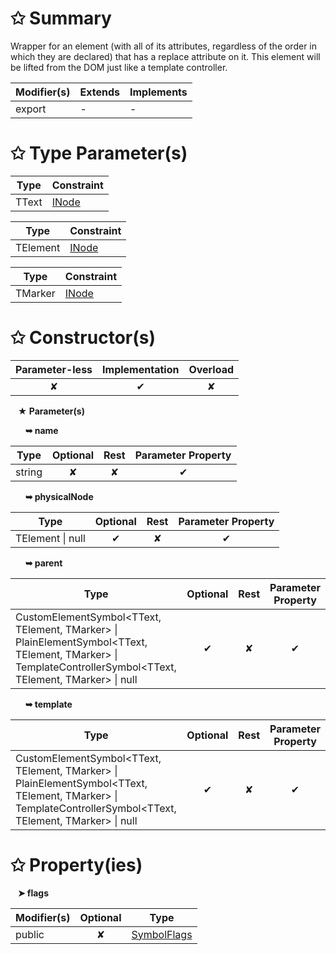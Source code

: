 # &#10025; Summary

Wrapper for an element (with all of its attributes, regardless of the order in which they are declared)
that has a replace attribute on it.
This element will be lifted from the DOM just like a template controller.

| Modifier(s)                            | Extends                      | Implements                                    |
|----------------------------------------|------------------------------|-----------------------------------------------|
| export | - | - |

# &#10025; Type Parameter(s)

| Type  | Constraint                            |
| ----- | ------------------------------------- |
| TText | [INode](/runtime/interface/dom/inode) |

| Type     | Constraint                            |
| -------- | ------------------------------------- |
| TElement | [INode](/runtime/interface/dom/inode) |

| Type    | Constraint                            |
| ------- | ------------------------------------- |
| TMarker | [INode](/runtime/interface/dom/inode) |

# &#10025; Constructor(s)

| Parameter-less                         | Implementation                          | Overload                          |
|:--------------------------------------:|:---------------------------------------:|:---------------------------------:|
| ✘ | ✔ | ✘ |

&nbsp;&nbsp; **&#9733; Parameter(s)**

&nbsp;&nbsp;&nbsp;&nbsp;&nbsp; **&#10149; name**

| Type                        | Optional                           | Rest                          | Parameter Property                          |
|-----------------------------|:----------------------------------:|:-----------------------------:|:-------------------------------------------:|
| string | ✘  | ✘ | ✔ |

&nbsp;&nbsp;&nbsp;&nbsp;&nbsp; **&#10149; physicalNode**

| Type                        | Optional                           | Rest                          | Parameter Property                          |
|-----------------------------|:----------------------------------:|:-----------------------------:|:-------------------------------------------:|
| TElement &#124; null | ✔  | ✘ | ✔ |

&nbsp;&nbsp;&nbsp;&nbsp;&nbsp; **&#10149; parent**

| Type                        | Optional                           | Rest                          | Parameter Property                          |
|-----------------------------|:----------------------------------:|:-----------------------------:|:-------------------------------------------:|
| CustomElementSymbol&lt;TText, TElement, TMarker&gt; &#124; PlainElementSymbol&lt;TText, TElement, TMarker&gt; &#124; TemplateControllerSymbol&lt;TText, TElement, TMarker&gt; &#124; null | ✔  | ✘ | ✔ |

&nbsp;&nbsp;&nbsp;&nbsp;&nbsp; **&#10149; template**

| Type                        | Optional                           | Rest                          | Parameter Property                          |
|-----------------------------|:----------------------------------:|:-----------------------------:|:-------------------------------------------:|
| CustomElementSymbol&lt;TText, TElement, TMarker&gt; &#124; PlainElementSymbol&lt;TText, TElement, TMarker&gt; &#124; TemplateControllerSymbol&lt;TText, TElement, TMarker&gt; &#124; null | ✔  | ✘ | ✔ |

# &#10025; Property(ies)

&nbsp;&nbsp; **&#10148; flags**

| Modifier(s)                               | Optional                           | Type                         |
|-------------------------------------------|:----------------------------------:|------------------------------|
| public | ✘ | [SymbolFlags](/jit/enum/semantic-model/symbolflags) |